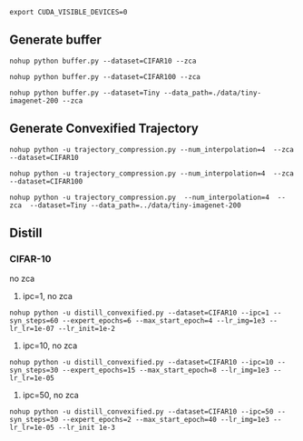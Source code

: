 ```bush
export CUDA_VISIBLE_DEVICES=0
```

## Generate buffer
```bush
nohup python buffer.py --dataset=CIFAR10 --zca 

nohup python buffer.py --dataset=CIFAR100 --zca 

nohup python buffer.py --dataset=Tiny --data_path=./data/tiny-imagenet-200 --zca
```


## Generate Convexified Trajectory

```bush
nohup python -u trajectory_compression.py --num_interpolation=4  --zca  --dataset=CIFAR10
```

```bush
nohup python -u trajectory_compression.py --num_interpolation=4  --zca  --dataset=CIFAR100
```

```bush
nohup python -u trajectory_compression.py  --num_interpolation=4  --zca  --dataset=Tiny --data_path=../data/tiny-imagenet-200
```

## Distill

### CIFAR-10

no zca

1. ipc=1, no zca
```bush
nohup python -u distill_convexified.py --dataset=CIFAR10 --ipc=1 --syn_steps=60 --expert_epochs=6 --max_start_epoch=4 --lr_img=1e3 --lr_lr=1e-07 --lr_init=1e-2
```

1. ipc=10, no zca
```bush
nohup python -u distill_convexified.py --dataset=CIFAR10 --ipc=10 --syn_steps=30 --expert_epochs=15 --max_start_epoch=8 --lr_img=1e3 --lr_lr=1e-05
```

1. ipc=50, no zca
```bush
nohup python -u distill_convexified.py --dataset=CIFAR10 --ipc=50 --syn_steps=30 --expert_epochs=2 --max_start_epoch=40 --lr_img=1e3 --lr_lr=1e-05 --lr_init 1e-3
```
